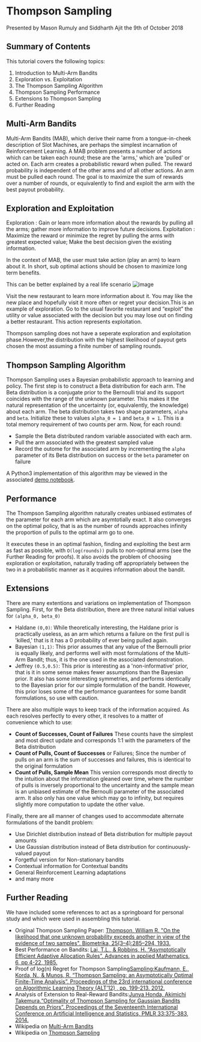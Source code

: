 # Thompson Sampling
Presented by Mason Rumuly and Siddharth Ajit the 9th of October 2018

## Summary of Contents
This tutorial covers the following topics:
1. Introduction to Multi-Arm Bandits
2. Exploration vs. Exploitation
3. The Thompson Sampling Algorithm
4. Thompson Sampling Performance
5. Extensions to Thompson Sampling
6. Further Reading

## Multi-Arm Bandits

Multi-Arm Bandits (MAB), which derive their name from a tongue-in-cheek description of Slot Machines, are perhaps the simplest incarnation of Reinforcement Learning. A MAB problem presents a number of actions which can be taken each round; these are the 'arms,' which are 'pulled' or acted on. Each arm creates a probabilistic reward when pulled. The reward probability is independent of the other arms and of all other actions. An arm must be pulled each round. The goal is to maximize the sum of rewards over a number of rounds, or equivalently to find and exploit the arm with the best payout probability.

## Exploration and Exploitation
Exploration : Gain or learn more information about the rewards by pulling all the arms; gather more information to improve future decisions.
Exploitation : Maximize the reward or minimize the regret by pulling the arms with greatest expected value; Make the best decision given the existing information.

In the context of MAB, the user must take action (play an arm) to learn about it. In short, sub optimal actions should be chosen to maximize long term benefits.

This can be better explained by a real life scenario
![image](https://user-images.githubusercontent.com/35848569/47262851-c50f8600-d4b8-11e8-9c49-13e98c4caf7e.png)

Visit the new restaurant to learn more information about it. You may like the new place and hopefully visit it more often or regret your decision.This is an example of exploration. Go to the usual favorite restaurant and “exploit” the utility or value associated with the decision but you may lose out on finding a better restaurant. This action represents exploitation.

Thompson sampling does not have a seperate exploration and exploitation phase.However,the distribution with the highest likelihood of payout gets chosen the most assuming a finite number of sampling rounds.




## Thompson Sampling Algorithm

Thompson Sampling uses a Bayesian probabilistic approach to learning and policy.
The first step is to construct a Beta distribution for each arm. The Beta distribution is a conjugate prior to the Bernoulli trial and its support coincides with the range of the unknown parameter. This makes it the natural representation of the uncertainty (or, equivalently, the knowledge) about each arm. The beta distribution takes two shape parameters, ```alpha``` and ```beta```. Initialize these to values ```alpha_0 = 1``` and ```beta_0 = 1```. This is a total memory requirement of two counts per arm.
Now, for each round:

- Sample the Beta distributed random variable associated with each arm.
- Pull the arm associated with the greatest sampled value
- Record the outome for the associated arm by incrementing the ```alpha``` parameter of its Beta distribution on success or the ```beta``` parameter on failure

A Python3 implementation of this algorithm may be viewed in the associated [demo notebook](../Students/mason-rumuly/tutorial/thompson_sampling_demo.ipynb).

## Performance

The Thompson Sampling algorithm naturally creates unbiased estimates of the parameter for each arm which are asymtotially exact. It also converges on the optimal policy, that is as the number of rounds approaches infinity the proportion of pulls to the optimal arm go to one.

It executes these in an optimal fashion, finding and exploiting the best arm as fast as possible, with ```O(log(rounds))``` pulls to non-optimal arms (see the Further Reading for proofs). It also avoids the problem of choosing exploration or exploitation, naturally trading off appropriately between the two in a probabilistic manner as it acquires information about the bandit.

## Extensions

There are many extentions and variations on implementation of Thompson Sampling.
First, for the Beta distribution, there are three natural initial values for ```(alpha_0, beta_0)```
- Haldane ```(0,0)```: While theoretically interesting, the Haldane prior is practically useless, as an arm which returns a failure on the first pull is 'killed,' that is it has a 0 probability of ever being pulled again.
- Bayesian ```(1,1)```: This prior assumes that any value of the Bernoulli prior is equally likely, and performs well with most formulations of the Multi-Arm Bandit; thus, it is the one used in the associated demonstration.
- Jeffrey ```(0.5,0.5)```: This prior is interesting as a 'non-informative' prior, that is it in some sense makes fewer assumptions than the Bayesian prior. It also has some interesting symmetries, and performs identically to the Bayesian prior for our simple formulation of the bandit. However, this prior loses some of the performance guarantees for some bandit formulations, so use with caution.

There are also multiple ways to keep track of the information acquired. As each resolves perfectly to every other, it resolves to a matter of convenience which to use:
- **Count of Successes, Count of Failures** These counts have the simplest and most direct update and corresponds 1:1 with the parameters of the Beta distribution
- **Count of Pulls, Count of Successes** or Failures; Since the number of pulls on an arm is the sum of successes and failures, this is identical to the original formulation
- **Count of Pulls, Sample Mean** This version corresponds most directly to the intuition about the information gleaned over time, where the number of pulls is inversely proportional to the uncertainty and the sample mean is an unbiased estimate of the Bernoulli parameter of the associated arm. It also only has one value which may go to infinity, but requires slightly more computation to update the other value.

Finally, there are all manner of changes used to accommodate alternate formulations of the bandit problem:
- Use Dirichlet distribution instead of Beta distribution for multiple payout amounts
- Use Gaussian distribution instead of Beta distribution for continuously-valued payout
- Forgetful version for Non-stationary bandits
- Contextual information for Contextual bandits
- General Reinforcement Learning adaptations
- and many more

## Further Reading

We have included some references to act as a springboard for personal study and which were used in assembling this tutorial.

- Original Thompson Sampling Paper: [Thompson, William R. "On the likelihood that one unknown probability exceeds another in view of the evidence of two samples". Biometrika, 25(3–4):285–294, 1933.](https://www.dropbox.com/s/yhn9prnr5bz0156/1933-thompson.pdf)
- Best Performance on Bandits: [Lai, T.L., & Robbins, H. “Asymptotically Efficient Adaptive Allocation Rules”. Advances in applied Mathematics, 6, pp 4-22, 1985.](http://www.rci.rutgers.edu/~mnk/papers/Lai_robbins85.pdf)
- Proof of log(n) Regret for Thompson Sampling[Sampling:Kaufmann, E., Korda, N., & Munos, R. “Thompson Sampling: an Asymptotically Optimal Finite-Time Analysis”. Proceedings of the 23rd international conference on Algorithmic Learning Theory (ALT’12) , pp. 199-213. 2012.](https://doi.org/10.1007/978-3-642-34106-9_18)
- Analysis of Extension to Real-Reward Bandits:[Junya Honda, Akimichi Takemura.“Optimality of Thompson Sampling for Gaussian Bandits Depends on Priors”. Proceedings of the Seventeenth International Conference on Artificial Intelligence and Statistics, PMLR 33:375-383, 2014.](http://proceedings.mlr.press/v33/honda14.pdf)
- Wikipedia on [Multi-Arm Bandits](https://en.wikipedia.org/wiki/Bandit_problem)
- Wikipedia on [Thompson Sampling](https://en.wikipedia.org/wiki/Thompson_sampling)
